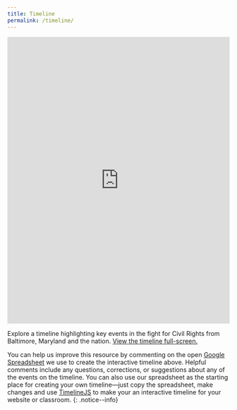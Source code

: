 ```yaml
---
title: Timeline
permalink: /timeline/
---
```

<p class='full'>
<iframe src='https://cdn.knightlab.com/libs/timeline3/latest/embed/index.html?source=1qAMj9BlkYeYCg-DAcM4M6rSItWqwuB_c0Dvq2OLlg6U&font=Default&lang=en&initial_zoom=2&height=650' width='100%' height='650' frameborder='0'></iframe>
</p>

Explore a timeline highlighting key events in the fight for Civil Rights from Baltimore, Maryland and the nation. [View the timeline full-screen.](https://cdn.knightlab.com/libs/timeline3/latest/embed/index.html?source=1qAMj9BlkYeYCg-DAcM4M6rSItWqwuB_c0Dvq2OLlg6U&font=Default&lang=en&initial_zoom=2&height=650)

You can help us improve this resource by commenting on the open [Google Spreadsheet](https://docs.google.com/spreadsheets/d/1t75HcQTpt42j5mOdeFxmGccL3CxWTsAcTMtLy1MNZfQ/edit?usp=sharing) we use to create the interactive timeline above. Helpful comments include any questions, corrections, or suggestions about any of the events on the timeline. You can also use our spreadsheet as the starting place for creating your own timeline—just copy the spreadsheet, make changes and use [TimelineJS](http://timeline.knightlab.com/) to make your an interactive timeline for your website or classroom.
{: .notice--info}
